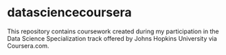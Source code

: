 datasciencecoursera
===================

This repository contains coursework created during my participation in the Data Science Specialization track offered by Johns Hopkins University via Coursera.com.
